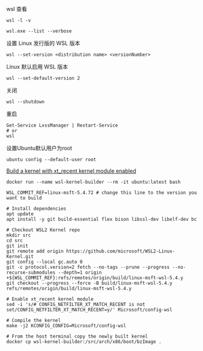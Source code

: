 wsl 查看

    wsl -l -v
    
    wsl.exe --list --verbose

设置 Linux 发行版的 WSL 版本

    wsl --set-version <distribution name> <versionNumber>

Linux 默认启用 WSL 版本

    wsl --set-default-version 2

关闭

    wsl --shutdown

重启

    Get-Service LxssManager | Restart-Service
    # or
    wsl

设置Ubuntu默认用户为root

    ubuntu config --default-user root



[Build a kernel with xt_recent kernel module enabled](https://kind.sigs.k8s.io/docs/user/using-wsl2/#kubernetes-service-with-session-affinity)


```shell
docker run --name wsl-kernel-builder --rm -it ubuntu:latest bash

WSL_COMMIT_REF=linux-msft-5.4.72 # change this line to the version you want to build

# Install dependencies
apt update
apt install -y git build-essential flex bison libssl-dev libelf-dev bc

# Checkout WSL2 Kernel repo
mkdir src
cd src
git init
git remote add origin https://github.com/microsoft/WSL2-Linux-Kernel.git
git config --local gc.auto 0
git -c protocol.version=2 fetch --no-tags --prune --progress --no-recurse-submodules --depth=1 origin +${WSL_COMMIT_REF}:refs/remotes/origin/build/linux-msft-wsl-5.4.y
git checkout --progress --force -B build/linux-msft-wsl-5.4.y refs/remotes/origin/build/linux-msft-wsl-5.4.y

# Enable xt_recent kernel module
sed -i 's/# CONFIG_NETFILTER_XT_MATCH_RECENT is not set/CONFIG_NETFILTER_XT_MATCH_RECENT=y/' Microsoft/config-wsl

# Compile the kernel 
make -j2 KCONFIG_CONFIG=Microsoft/config-wsl

# From the host terminal copy the newly built kernel
docker cp wsl-kernel-builder:/src/arch/x86/boot/bzImage .
```